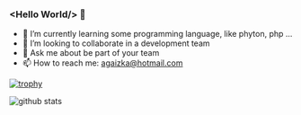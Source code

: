 ### &lt;Hello World/&gt; 👋

<!--
**Gaizka79/Gaizka79** is a ✨ _special_ ✨ repository because its `README.md` (this file) appears on your GitHub profile.
-->

<!-- - 🔭 I’m currently working on ... -->
- 🌱 I’m currently learning some programming language, like phyton, php ...
- 👯 I’m looking to collaborate in a development team
- 💬 Ask me about be part of your team
- 📫 How to reach me: agaizka@hotmail.com
<!-- - 😄 Pronouns: ... 
- ⚡ Fun fact: ... -->

[![trophy](https://github-profile-trophy.vercel.app/?username=Gaizka79&theme=darkhub)](https://github.com/ryo-ma/github-profile-trophy)

![github stats](https://github-readme-stats.vercel.app/api?username=Gaizka79&show_icons=true&theme=radical)
